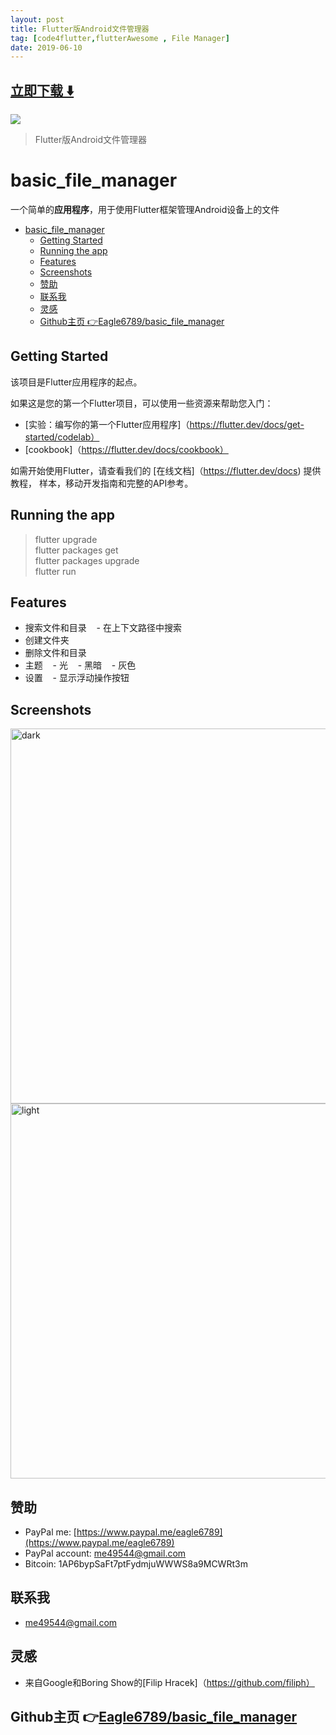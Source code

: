 ```yaml
---
layout: post
title: Flutter版Android文件管理器
tag: [code4flutter,flutterAwesome , File Manager]
date: 2019-06-10
---
```


 


## [立即下载 ️⬇️ ](https://codeload.github.com/Eagle6789/basic_file_manager/zip/master) 


 
![](https://flutterawesome.com/content/images/2019/06/basic_file_manager.jpg)
 
>
> Flutter版Android文件管理器
>

 
# basic_file_manager

一个简单的**应用程序**，用于使用Flutter框架管理Android设备上的文件

- [basic_file_manager](#basicfilemanager)
  - [Getting Started](#getting-started)
  - [Running the app](#running-the-app)
  - [Features](#features)
  - [Screenshots](#screenshots)
  - [赞助](#%E8%B5%9E%E5%8A%A9)
  - [联系我](#%E8%81%94%E7%B3%BB%E6%88%91)
  - [灵感](#%E7%81%B5%E6%84%9F)
  - [Github主页 👉Eagle6789/basic_file_manager](#github%E4%B8%BB%E9%A1%B5-%F0%9F%91%89eagle6789basicfilemanager)
  
## Getting Started

该项目是Flutter应用程序的起点。

如果这是您的第一个Flutter项目，可以使用一些资源来帮助您入门：

 -  [实验：编写你的第一个Flutter应用程序]（https://flutter.dev/docs/get-started/codelab）
 -  [cookbook]（https://flutter.dev/docs/cookbook）

如需开始使用Flutter，请查看我们的
[在线文档]（https://flutter.dev/docs) 提供教程，
样本，移动开发指南和完整的API参考。


## Running the app

> flutter upgrade\
> flutter packages get\
> flutter packages upgrade\
> flutter run

## Features
 
 - 搜索文件和目录
    - 在上下文路径中搜索
 - 创建文件夹
 - 删除文件和目录
 - 主题
    - 光
    - 黑暗
    - 灰色
 - 设置
    - 显示浮动操作按钮

## Screenshots

<img src="https://raw.githubusercontent.com/Eagle6789/basic_file_manager/master/screenshots/all_dark.png?raw" alt="dark" width="650" height="600"/>
<img src="https://raw.githubusercontent.com/Eagle6789/basic_file_manager/master/screenshots/all_white.png?raw" alt="light" width="650" height="600"/> 

## 赞助

- PayPal me: [https://www.paypal.me/eagle6789](https://www.paypal.me/eagle6789)
- PayPal account: me49544@gmail.com
- Bitcoin: 1AP6bypSaFt7ptFydmjuWWWS8a9MCWRt3m

## 联系我

- me49544@gmail.com

## 灵感

- 来自Google和Boring Show的[Filip Hracek]（https://github.com/filiph）

## Github主页 👉[Eagle6789/basic_file_manager](http://github.com/Eagle6789/basic_file_manager)